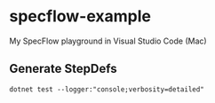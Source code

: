 # specflow-example
My SpecFlow playground in Visual Studio Code (Mac)

## Generate StepDefs
```
dotnet test --logger:"console;verbosity=detailed"
```
